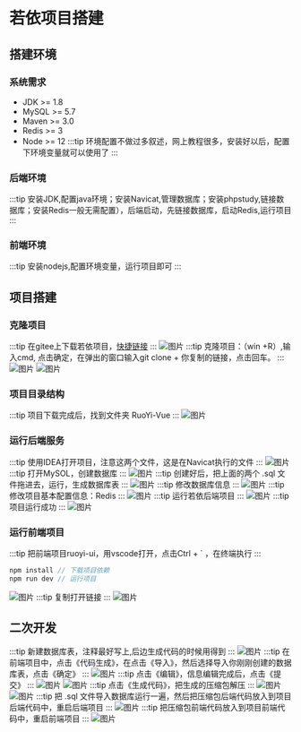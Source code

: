 # 若依项目搭建

## 搭建环境
### 系统需求
* JDK >= 1.8
* MySQL >= 5.7
* Maven >= 3.0
* Redis >= 3
* Node >= 12
:::tip
环境配置不做过多叙述，网上教程很多，安装好以后，配置下环境变量就可以使用了
:::
### 后端环境
:::tip
安装JDK,配置java环境；安装Navicat,管理数据库；安装phpstudy,链接数据库；安装Redis一般无需配置），后端启动，先链接数据库，启动Redis,运行项目
:::
### 前端环境
:::tip
安装nodejs,配置环境变量，运行项目即可
:::
## 项目搭建
### 克隆项目
:::tip
在gitee上下载若依项目，[快捷链接](https://gitee.com/y_project/RuoYi-Vue)
:::
![图片](/doc/tut/ruoyi_1.jpg)
:::tip
克隆项目：（win +R）,输入cmd, 点击确定，在弹出的窗口输入git clone + 你复制的链接，点击回车。
:::
![图片](/doc/tut/ruoyi_2.jpg)
![图片](/doc/tut/ruoyi_3.jpg)
### 项目目录结构
:::tip
项目下载完成后，找到文件夹 RuoYi-Vue
:::
![图片](/doc/tut/ruoyi_4.jpg)
### 运行后端服务
:::tip
使用IDEA打开项目，注意这两个文件，这是在Navicat执行的文件
:::
![图片](/doc/tut/ruoyi_5.jpg)
:::tip
打开MySOL，创建数据库
:::
![图片](/doc/tut/ruoyi_6.jpg)
:::tip
创建好后，把上面的两个 .sql 文件拖进去，运行，生成数据库表
:::
![图片](/doc/tut/ruoyi_8.jpg)
:::tip
修改数据库信息
:::
![图片](/doc/tut/ruoyi_7.jpg)
:::tip
修改项目基本配置信息：Redis
:::
![图片](/doc/tut/ruoyi_9.jpg)
:::tip
运行若依后端项目
:::
![图片](/doc/tut/ruoyi_10.jpg)
:::tip
项目运行成功
:::
![图片](/doc/tut/ruoyi_11.jpg)
### 运行前端项目
:::tip
把前端项目ruoyi-ui，用vscode打开，点击Ctrl + ` ，在终端执行
:::
```javascript
npm install // 下载项目依赖
npm run dev // 运行项目
```
![图片](/doc/tut/ruoyi_12.jpg)
:::tip
复制打开链接
:::
![图片](/doc/tut/ruoyi_13.jpg)
## 二次开发
:::tip
新建数据库表，注释最好写上,后边生成代码的时候用得到
:::
![图片](/doc/tut/ruoyi_14.jpg)
:::tip
在前端项目中，点击《代码生成》，在点击《导入》，然后选择导入你刚刚创建的数据库表，点击《确定》
:::
![图片](/doc/tut/ruoyi_15.jpg)
:::tip
点击《编辑》，信息编辑完成后，点击《提交》
:::
![图片](/doc/tut/ruoyi_16.jpg)
![图片](/doc/tut/ruoyi_17.jpg)
:::tip
点击《生成代码》，把生成的压缩包解压
:::
![图片](/doc/tut/ruoyi_18.jpg)
![图片](/doc/tut/ruoyi_19.jpg)
:::tip
把 .sql 文件导入数据库运行一遍，然后把压缩包后端代码放入到项目后端代码中，重启后端项目
:::
![图片](/doc/tut/ruoyi_20.jpg)
:::tip
把压缩包前端代码放入到项目前端代码中，重启前端项目
:::
![图片](/doc/tut/ruoyi_21.jpg)